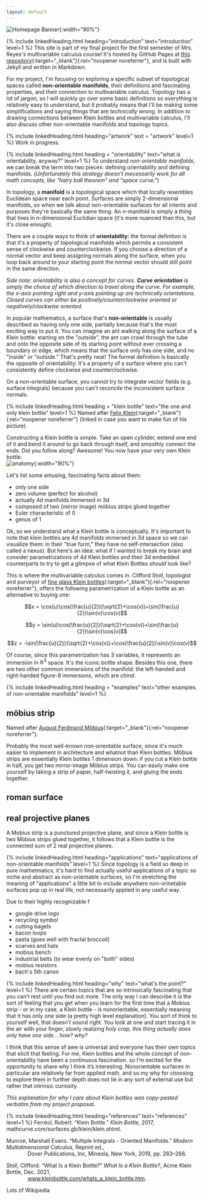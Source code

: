 ```yaml
---
layout: default
---
```

![Homepage Banner](/assets/images/kleinbottlebanner.png){:width="90%"}

{% include linkedHeading.html heading="introduction" text="introduction" level=1 %}
This site is part of my final project for the first semester of Mrs. Reyes's multivariable calculus course! It's hosted by GitHub Pages at [this repository](https://github.com/nmokey/klein-bottle){:target="_blank"}{:rel="noopener noreferrer"}, and is built with Jekyll and written in Markdown. 

For my project, I'm focusing on exploring a specific subset of topological spaces called **non-orientable manifolds**, their definitions and fascinating properties, and their connection to multivariable calculus. Topology has a lot of jargon, so I will quickly go over some basic definitions so everything is relatively easy to understand, but it probably means that I'll be making some simplifications and saying things that are *technically* wrong. In addition to drawing connections between Klein bottles and multivariable calculus, I'll also discuss other non-orientable manifolds and topology topics. 

{% include linkedHeading.html heading="artwork" text = "artwork" level=1 %}
Work in progress.

{% include linkedHeading.html heading = "orientability" text="what is orientability, anyway?" level=1 %}
To understand *non-orientable manifolds*, we can break the term into two pieces: defining orientability and defining manifolds. (*Unfortunately this strategy doesn't mecessarily work for all math concepts, like "hairy ball theorem" and "space curve."*)

In topology, a **manifold** is a topological space which that locally resembles Euclidean space near each point. Surfaces are simply 2-dimensional manifolds, so when we talk about non-orientable surfaces for all intents and purposes they're basically the same thing. An $n$-manifold is simply a thing that lives in $n$-dimensional Euclidian space (it's more nuanced than this, but it's close enough).   

There are a couple ways to think of **orientability**: the formal definition is that it's a property of topological manifolds which permits a consistent sense of clockwise and counterclockwise. If you choose a direction of a normal vector and keep assigning normals along the surface, when you loop back around to your starting point the normal vector should still point in the same direction.  

*Side note: orientability is also a concept for curves. **Curve orientation** is simply the choice of which direction to travel along the curve. For example, the x-axis pointing right and y-axis pointing up are technically orientations. Closed curves can either be positively/counterclockwise oriented or negatively/clockwise oriented.*

In popular mathematics, a surface that's **non-orientable** is usually described as having only one side, partially because that's the most exciting way to put it. You can imagine an ant walking along the surface of a Klein bottle: starting on the "outside", the ant can crawl through the tube and onto the opposite side of its starting point without ever crossing a boundary or edge, which means that the surface only has one side, and no "inside" or "outside." That's pretty neat! The formal definition is basically the opposite of orientability: it's a property of a surface where you can't consistently define clockwise and counterclockwise.  

On a non-orientable surface, you cannot try to integrate vector fields (e.g. surface integrals) because you can't reconcile the inconsistent surface normals.

{% include linkedHeading.html heading = "klein bottle" text="the one and only klein bottle" level=1 %}
Named after [Felix Klein](https://en.wikipedia.org/wiki/Felix_Klein){:target="_blank"}{:rel="noopener noreferrer"} (linked in case you want to make fun of his picture).  

Constructing a Klein bottle is simple. Take an open cylinder, extend one end of it and bend it around to go back through itself, and smoothly connect the ends. Did you follow along? Awesome! You now have your very own Klein bottle.  
![anatomy](/assets/images/anatomy.png){:width="90%"}

Let's list some amusing, fascinating facts about them:
- only one side
- zero volume (perfect for alcohol)
- actually 4d manifolds immersed in 3d
- composed of two (mirror image) möbius strips glued together
- Euler characteristic of 0
- genus of 1

Ok, so we understand what a Klein bottle is conceptually. It's important to note that klein bottles are 4d manifolds immersed in 3d space so we can visualize them: in their "true form," they have no self-intersection (also called a nexus). But here's an idea: what if I wanted to break my brain and consider parametrizations of 4d Klein bottles and their 3d embedded counterparts to try to get a glimpse of what Klein Bottles *should* look like?  

This is where the multivariable calculus comes in. Clifford Stoll, topologist and purveyor of [fine glass Klein bottles](https://www.kleinbottle.com/){:target="_blank"}{:rel="noopener noreferrer"}, offers the following parametrization of a Klein bottle as an alternative to buying one:  

$$x = \cos(u)\cos(\frac{u}{2})(\sqrt{2}+\cos(v))+\sin(\frac{u}{2})\sin(v)\cos(v)$$  

$$y = \sin(u)\cos(\frac{u}{2})(\sqrt{2}+\cos(v))+\sin(\frac{u}{2})\sin(v)\cos(v)$$  

$$z = -\sin(\frac{u}{2})(\sqrt{2}+\cos(v))+\cos(\frac{u}{2})\sin(v)\cos(v)$$  

Of course, since this parametrization has 3 variables, it represents an immersion in $\mathbb{R}^3$ space. It's the iconic bottle shape. Besides this one, there are two other common immersions of the manifold: the left-handed and right-handed figure-8 immersions, which are *chiral*.

{% include linkedHeading.html heading = "examples" text="other examples of non-orientable manifolds" level=1 %}
## möbius strip
Named after [August Ferdinand Möbius](https://en.wikipedia.org/wiki/August_Ferdinand_Möbius){:target="_blank"}{:rel="noopener noreferrer"}.  

Probably the most well-known non-orientable surface, since it's much easier to implement in architecture and whatnot than Klein bottles. Möbius strips are essentially Klein bottles 1 dimension down: if you cut a Klein bottle in half, you get two mirror-image Möbius strips. You can easily make one yourself by taking a strip of paper, half-twisting it, and gluing the ends together.

## roman surface

## real projective planes
A Mobius strip is a punctured projective plane, and since a Klein bottle is two Möbius strips glued together, it follows that a Klein bottle is the connected sum of 2 real projective planes.

{% include linkedHeading.html heading="applications" text="applications of non-orientable manifolds" level=1 %}
Since topology is a field so deep in pure mathetmatics, it's hard to find actually useful applications of a topic so niche and abstract as non-orientable surfaces, so I'm stretching the meaning of "applications" a little bit to include anywhere non-orinetable surfaces pop up in real life, not necessarily applied in any useful way.

Due to their highly recognizable f
- google drive logo
- recycling symbol
- cutting bagels
- bacon loops
- pasta (goes well with fractal broccoli)
- scarves and hats
- mobius bench
- industrial belts (to wear evenly on "both" sides)
- mobius resistors
- bach's 5th canon

{% include linkedHeading.html heading="why" text="what's the point?" level=1 %}
There are certain topics that are so intrinsically fascinating that you can’t rest until you find out more. The only way I can describe it is the sort of feeling that you get when you learn for the first time that a Mobius strip - or in my case, a Klein bottle - is nonorientable, essentially meaning that it has only one side (a pretty high level explanation). You sort of think to yourself well, that doesn’t sound right. You look at one and start tracing it in the air with your finger, slowly realizing *holy crap, this thing actually does only have one side… how? why?*  

I think that this sense of awe is universal and everyone has their own topics that elicit that feeling. For me, Klein bottles and the whole concept of non-orientability have been a continuous fascination. so I’m excited for the opportunity to share why I think it’s interesting. Nonorientable surfaces in particular are relatively far from applied math, and so my why for choosing to explore them in further depth does not lie in any sort of external use but rather that intrinsic curiosity.  

*This explanation for why I care about Klein bottles was copy-pasted verbatim from my project proposal.*  

{% include linkedHeading.html heading="references" text="references" level=1 %}
Ferréol, Robert. “Klein Bottle.” *Klein Bottle*, 2017, mathcurve.com/surfaces.gb/klein/klein.shtml. 

Munroe, Marshall Evans. “Multiple Integrals - Oriented Manifolds.” *Modern Multidimensional Calculus*, Reprint ed.,  
&emsp;&emsp;&emsp;&emsp;Dover Publications, Inc, Mineola, New York, 2019, pp. 263–268. 

Stoll, Clifford. “What Is a Klein Bottle?” *What Is a Klein Bottle?*, Acme Klein Bottle, Dec. 2021,  
&emsp;&emsp;&emsp;&emsp;www.kleinbottle.com/whats_a_klein_bottle.htm. 

Lots of Wikipedia